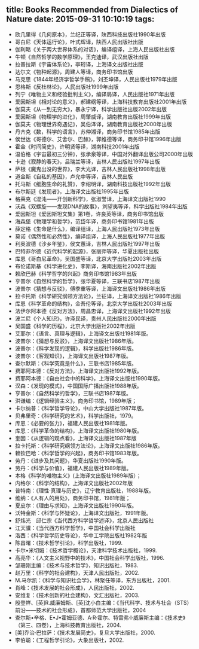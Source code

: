 title: Books Recommended from Dialectics of Nature
date: 2015-09-31 10:10:19
tags:
---

- 欧几里得《几何原本》，兰纪正等译，陕西科技出版社1990年出版
- 哥白尼《天体运行论》，叶式辉译，陕西人民出版社出版
- 伽利略《关于两大世界体系的对话》，编译组译，上海人民出版社出版
- 牛顿《自然哲学的数学原理》，王克迪译，武汉出版社出版
- 拉普拉斯《宇宙体系论》，李珩译，上海译文出版社出版
- 达尔文《物种起源》，周建人等译，商务印书馆出版
- 马克思《1844年经济学哲学手稿》，刘丕坤译，人民出版社1979年出版
- 恩格斯《反杜林论》，人民出版社1999年出版
- 列宁《唯物主义和经验批判主义》，编译局译，人民出版社1971年出版
- 爱因斯坦《相对论的意义》，郝建纲等译，上海科技教育出版社2001年出版
- 伽莫夫《从一到无穷大》，暴永宁译，科学出版社出版2002年出版
- 爱因斯坦《物理学的进化》，周肇威译，湖南教育出版社1999年出版
- 伽莫夫《物理世界奇遇记》，吴伯泽译，湖南教育出版社2000年出版
- 丹齐克《数，科学的语言》，苏仲湘译，商务印书馆1985年出版
- 侯世达《哥德尔、艾舍尔、巴赫》，郭维德等译，商务印书馆1996年出版
- 霍金《时间简史》，许明贤等译，湖南科技2001年出版
- 温伯格《宇宙最初三分钟》，张承泉等译，中国对外翻译出版公司2000年出版
- 卡逊《寂静的春天》，吕瑞兰等译，吉林人民出版社1997年出版
- 萨根《魔鬼出没的世界》，李大光译，吉林人民出版社1998年出版
- 道金斯《自私的基因》，卢允中等译，吉林人民出版
- 托马斯《细胞生命的礼赞》，李绍明译，湖南科技出版社1992年出版
-  布尔斯廷《发现者》，上海译文出版社1995年出版
- 格莱克《混沌——开创新科学》，张淑誉译，上海译文出版社1990
- 沃森《双螺旋——发现DNA的故事》，刘望夷等译，科学出版社1984年出版
- 爱因斯坦《爱因斯坦文集》第1卷，许良英等译，商务印书馆出版
- 海森堡《物理学和哲学》，范岱年译，商务印书馆1981年出版
- 薛定格《生命是什么》，编译组译，上海人民出版社1973年出版
- 莫诺《偶然性和必然性》，编译组译，上海人民出版社1977年出版
- 利奥波德《沙乡年鉴》，侯文蕙译，吉林人民出版社1997年出版
- 巴特菲尔德《近代科学的起源》，张丽萍等译，华夏出版社出版
- 库恩《哥白尼革命》，吴国盛等译，北京大学出版社2003年出版
- 布伦诺斯基《科学进化史》，李斯译，海南出版社2002年出版
- 赖欣巴赫《科学哲学的兴起》商务印书馆1983年出版
- 亨普尔《自然科学的哲学》，张华夏等译，三联书店1987年出版
- 波普尔《猜想与反驳》，傅季重等译，上海译文出版社1986年出版
- 拉卡托斯《科学研究纲领方法论》，兰征译，上海译文出版社1986年出版
- 库恩《科学革命的结构》，金吾伦等译，北京大学出版社2003年出版
- 法伊尔阿本德《反对方法》，周昌忠译，上海译文出版社1992年出版
- 波兰尼《个人知识》，许泽民译，贵州人民出版社2000年出版
- 吴国盛《科学的历程》，北京大学出版社2002年出版
- 艾耶尔：《语言、真理与逻辑》，上海译文出版社1981年版。
- 波普尔：《猜想与反驳》，上海译文出版社1986年版。
- 波普尔：《科学发现的逻辑》，科学出版社1986年版。
- 波普尔：《客观知识》，上海译文出版社1987年版。
- 查尔默斯：《科学究竟是什么》，三联书店1985年版。
- 费耶阿本德：《反对方法》，上海译文出版社1992年版。
- 费耶阿本德：《自由社会中的科学》，上海译文出版社1990年版。
- 汉森：《发现的模式》，中国国际广播出版社1988年版。
- 亨普尔：《自然科学的哲学》，三联书店1987年版。
- 洪谦编：《逻辑经验主义》，商务印书馆，1989年版；
- 卡尔纳普：《科学哲学导论》，中山大学出版社1987年版。
- 贝弗里奇：《科学研究的艺术》，科学出版社，1979。
- 库恩：《必要的张力》，福建人民出版社1981年版。
- 库恩：《科学革命的结构》，上海译文出版社1980年版。
- 奎因：《从逻辑的观点看》，上海译文出版社1987年版
- 拉卡托斯：《科学研究纲领方法论》，上海译文出版社1986年版。
- 赖钦巴哈：《科学哲学的兴起》，商务印书馆1983年版。
- 劳丹：《进步及其问题》，华夏出版社1990年版。
- 劳丹：《科学与价值》，福建人民出版社1989年版。
- 本格《科学的唯物主义》(上海译文出版社1989年版）；
- 内格尔：《科学的结构》，上海译文出版社2002年版
- 普特南：《理性·真理与历史》，辽宁教育出版社，1988年版。
- 维纳：《人有人的用处》，商务印书馆，1981年版；
- 夏皮尔：《理由与求知》，上海译文出版社1990年版。
- 沃特金斯：《科学与怀疑论》，上海译文出版社，1991年版。
- 舒炜光　邱仁宗《当代西方科学哲学述译》，北京人民出版社
- 江天骥：《当代西方科学哲学》，中国社会科学出版社
- 洛西：《科学哲学历史导论》，华中工学院出版社1982年版
- 陈昌曙：《技术哲学引论》，科学出版社，1999.
- 卡尔•米切姆：《技术哲学概论》，天津科学技术出版社，1999.
- 高亮华：《人文主义视野中的技术》，中国社会科学出版社，1996.
- 邹珊刚主编：《技术与技术哲学》，知识出版社，1983.
- 赵万里：《科学的社会建构》，天津人民出版社，2002.
- M.马尔凯：《科学与知识社会学》，林聚任等译，东方出版社，2001.
- 肖峰：《技术发展的社会形成》，人民出版社，2002.
- 安维复：《技术创新的社会建构》，文汇出版社，2003.
- 殷登祥、[英]R.威廉姆斯、[英]沈小白主编：《当代科学、技术与社会（STS）前沿——技术的社会形成》，首都师范大学出版社，2004
- 查尔斯•辛格、E•J•霍姆亚德、A·R·霍尔、特雷弗·I·威廉斯主编：《技术史》（第三、四卷），上海科技教育出版社，2004.
- [美]乔治·巴拉萨：《技术发展简史》，复旦大学出版社，2000.
- 李伯聪：《工程哲学引论》，大象出版社，2002.
